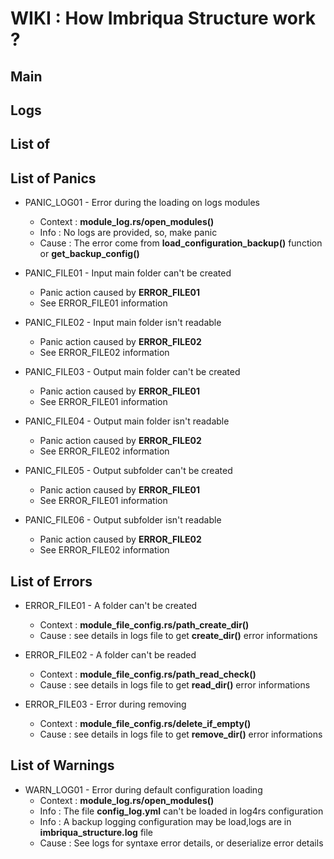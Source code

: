 # WIKI : How Imbriqua Structure work ?

## Main

## Logs

## List of 

## List of Panics

* PANIC_LOG01 - Error during the loading on logs modules
    * Context : __module_log.rs/open_modules()__
    * Info : No logs are provided, so, make panic
    * Cause : The error come from __load_configuration_backup()__ function or __get_backup_config()__
        
* PANIC_FILE01 - Input main folder can't be created
    * Panic action caused by __ERROR_FILE01__
    * See ERROR_FILE01 information
        
* PANIC_FILE02 - Input main folder isn't readable
    * Panic action caused by __ERROR_FILE02__
    * See ERROR_FILE02 information
        
* PANIC_FILE03 - Output main folder can't be created
    * Panic action caused by __ERROR_FILE01__
    * See ERROR_FILE01 information
        
* PANIC_FILE04 - Output main folder isn't readable
    * Panic action caused by __ERROR_FILE02__
    * See ERROR_FILE02 information
        
* PANIC_FILE05 - Output subfolder can't be created
    * Panic action caused by __ERROR_FILE01__
    * See ERROR_FILE01 information
        
* PANIC_FILE06 - Output subfolder isn't readable
    * Panic action caused by __ERROR_FILE02__
    * See ERROR_FILE02 information

## List of Errors

* ERROR_FILE01 - A folder can't be created
    * Context : __module_file_config.rs/path_create_dir()__
    * Cause : see details in logs file to get __create_dir()__ error informations

* ERROR_FILE02 - A folder can't be readed
    * Context : __module_file_config.rs/path_read_check()__
    * Cause : see details in logs file to get __read_dir()__ error informations

* ERROR_FILE03 - Error during removing
    * Context : __module_file_config.rs/delete_if_empty()__
    * Cause : see details in logs file to get __remove_dir()__ error informations


## List of Warnings

* WARN_LOG01 - Error during default configuration loading
    * Context : __module_log.rs/open_modules()__
    * Info : The file __config_log.yml__ can't be loaded in log4rs configuration
    * Info : A backup logging configuration may be load,logs are in __imbriqua_structure.log__ file
    * Cause : See logs for syntaxe error details, or deserialize error details

